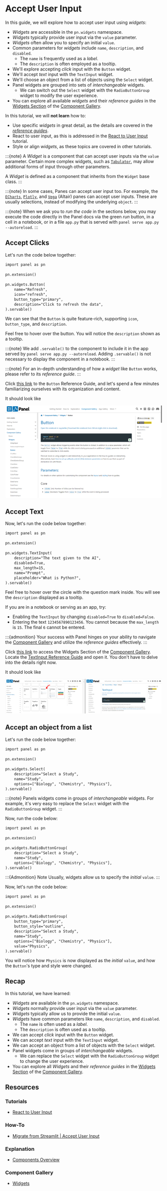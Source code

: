 # Accept User Input

In this guide, we will explore how to accept user input using *widgets*:

- *Widgets* are accessible in the `pn.widgets` namespace.
- *Widgets* typically provide user input via the `value` parameter.
- *Widgets* often allow you to specify an initial `value`.
- Common parameters for *widgets* include `name`, `description`, and `disabled`.
  - The `name` is frequently used as a *label*.
  - The `description` is often employed as a tooltip.
- We'll explore accepting *click* input with the `Button` widget.
- We'll accept *text* input with the `TextInput` widget.
- We'll choose an object from a list of objects using the `Select` widget.
- Panel widgets are grouped into sets of *interchangeable* widgets.
  - We can switch out the `Select` widget with the `RadioButtonGroup` widget to modify the user experience.
- You can explore all available *widgets* and their *reference guides* in the [Widgets Section](../../reference/index.md#widgets) of the [Component Gallery](../../reference/index.md).

In this tutorial, we will **not learn** how to:

- Use specific *widgets* in great detail, as the details are covered in the *[reference guides](../../reference/index.md#widgets)*.
- React to user input, as this is addressed in the [React to User Input](bind.md) tutorial.
- Style or align *widgets*, as these topics are covered in other tutorials.

:::{note}
A *Widget* is a component that can accept user inputs via the `value` parameter. Certain more complex widgets, such as [`Tabulator`](../../reference/widgets/Tabulator.ipynb), may allow additional forms of input through other parameters.

A *Widget* is defined as a component that inherits from the `Widget` base class.
:::

:::{note}
In some cases, Panes can accept user input too. For example, the [`ECharts`](../../reference/panes/ECharts.ipynb), [`Plotly`](../../reference/panes/Plotly.ipynb), and [`Vega`](../../reference/panes/Vega.ipynb) (Altair) panes can accept user inputs. These are usually selections, instead of modifying the underlying `object`.
:::

:::{note}
When we ask you to *run the code* in the sections below, you may execute the code directly in the Panel docs via the green *run* button, in a cell in a notebook, or in a file `app.py` that is served with `panel serve app.py --autoreload`.
:::

## Accept Clicks

Let's run the code below together:

```{pyodide}
import panel as pn

pn.extension()

pn.widgets.Button(
    name="Refresh",
    icon="refresh",
    button_type="primary",
    description="Click to refresh the data",
).servable()
```

We can see that the `Button` is quite feature-rich, supporting `icon`, `button_type`, and `description`.

Feel free to hover over the button. You will notice the `description` shown as a tooltip.

:::{note}
We add `.servable()` to the component to include it in the app served by `panel serve app.py --autoreload`. Adding `.servable()` is not necessary to display the component in a notebook.
:::

:::{note}
For an in-depth understanding of how a *widget* like `Button` works, please refer to its *reference guide*.
:::

Click [this link](../../reference/widgets/Button.ipynb) to the `Button` Reference Guide, and let's spend a few minutes familiarizing ourselves with its organization and content.

It should look like

[![Button reference guide](../../_static/images/widgets_button_reference.png)](../../reference/widgets/Button.ipynb)

## Accept Text

Now, let's run the code below together:

```{pyodide}
import panel as pn

pn.extension()

pn.widgets.TextInput(
    description="The text given to the AI",
    disabled=True,
    max_length=15,
    name="Prompt",
    placeholder="What is Python?",
).servable()
```

Feel free to hover over the circle with the question mark inside. You will see the `description` displayed as a tooltip.

If you are in a notebook or serving as an app, try:

- Enabling the `TextInput` by changing `disabled=True` to `disabled=False`.
- Entering the text `1234567890123456`. You cannot because the `max_length` is `15`. The final `6` cannot be entered.

:::{admonition}
Your success with Panel hinges on your ability to navigate the [Component Gallery](../../reference/index.md) and utilize the *reference guides* effectively.
:::

Click [this link](../../reference/index.md#widgets) to access the Widgets Section of the [Component Gallery](../../reference/index.md). Locate the [TextInput Reference Guide](../../reference/widgets/TextInput.ipynb) and open it. You don't have to delve into the details right now.

It should look like

[![Widgets Gallery and TextInput Reference Guide](../../_static/images/widgets_textinput_reference.png)](../../reference/index.md#widgets)

## Accept an object from a list

Let's run the code below together:

```{pyodide}
import panel as pn

pn.extension()

pn.widgets.Select(
    description="Select a Study",
    name="Study",
    options=["Biology", "Chemistry", "Physics"],
).servable()
```

:::{note}
Panels widgets come in groups of *interchangeable* widgets. For example, it's very easy to replace the `Select` widget with the `RadioButtonGroup` widget.
:::

Now, run the code below:

```{pyodide}
import panel as pn

pn.extension()

pn.widgets.RadioButtonGroup(
    description="Select a Study",
    name="Study",
    options=["Biology", "Chemistry", "Physics"],
).servable()
```

:::{Admonition} Note
Usually, widgets allow us to specify the *initial* `value`.
:::

Now, let's run the code below:

```{pyodide}
import panel as pn

pn.extension()

pn.widgets.RadioButtonGroup(
    button_type="primary",
    button_style="outline",
    description="Select a Study",
    name="Study",
    options=["Biology", "Chemistry", "Physics"],
    value="Physics",
).servable()
```

You will notice how `Physics` is now displayed as the *initial* `value`, and how the `Button`'s type and style were changed.

## Recap

In this tutorial, we have learned:

- *Widgets* are available in the `pn.widgets` namespace.
- *Widgets* normally provide user input via the `value` parameter.
- *Widgets* typically allow us to provide the initial `value`.
- *Widgets* have common parameters like `name`, `description`, and `disabled`.
  - The `name` is often used as a *label*.
  - The `description` is often used as a tooltip.
- We can accept *click* input with the `Button` widget.
- We can accept *text* input with the `TextInput` widget.
- We can accept an object from a list of objects with the `Select` widget.
- Panel widgets come in groups of *interchangeable* widgets.
  - We can replace the `Select` widget with the `RadioButtonGroup` widget to change the user experience.
- You can explore all *Widgets* and their *reference guides* in the [Widgets Section](../../reference/index.md#widgets) of the [Component Gallery](../../reference/index.md).

## Resources

### Tutorials

- [React to User Input](bind.md)

### How-To

- [Migrate from Streamlit | Accept User Input](../../how_to/streamlit_migration/widgets.md)

### Explanation

- [Components Overview](../../explanation/components/components_overview.md)

### Component Gallery

- [Widgets](../../reference/index.md#widgets)
